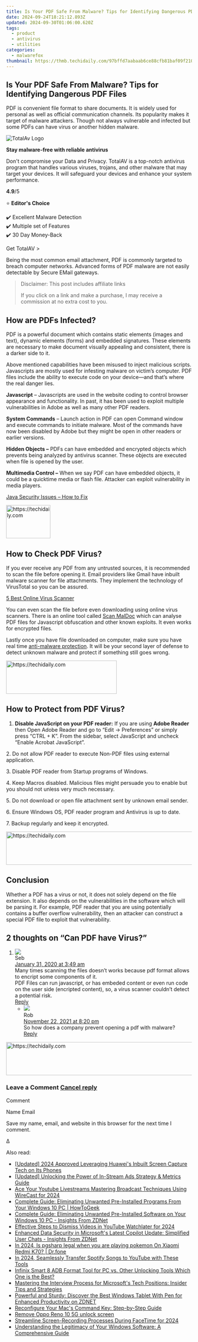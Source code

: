 ```yaml
---
title: Is Your PDF Safe From Malware? Tips for Identifying Dangerous PDF Files
date: 2024-09-24T18:21:12.893Z
updated: 2024-09-30T01:06:00.620Z
tags:
  - product
  - antivirus
  - utilities
categories:
  - malwarefox
thumbnail: https://thmb.techidaily.com/97bffd7aabaab6ce88cfb81baf09f210aa957590abbc17524d40c38c29898fc2.jpg
---
```


## Is Your PDF Safe From Malware? Tips for Identifying Dangerous PDF Files

PDF is convenient file format to share documents. It is widely used for personal as well as official communication channels. Its popularity makes it target of malware attackers. Though not always vulnerable and infected but some PDFs can have virus or another hidden malware.

![TotalAv Logo](https://www.malwarefox.com/wp-content/uploads/2024/02/totalav-svg.webp "totalav-svg")

**Stay malware-free with reliable antivirus**

Don't compromise your Data and Privacy. TotalAV is a top-notch antivirus program that handles various viruses, trojans, and other malware that may target your devices. It will safeguard your devices and enhance your system performance.

**4.9**/5

⭐ **Editor's Choice**

✔️ Excellent Malware Detection  
✔️ Multiple set of Features  
✔️ 30 Day Money-Back

[](https://tools.techidaily.com/malwarefox/products/) Get TotalAV > 

Being the most common email attachment, PDF is commonly targeted to breach computer networks. Advanced forms of PDF malware are not easily detectable by Secure EMail gateways.

>  Disclaimer: This post includes affiliate links
>
>  If you click on a link and make a purchase, I may receive a commission at no extra cost to you.
>

## How are PDFs Infected?

PDF is a powerful document which contains static elements (images and text), dynamic elements (forms) and embedded signatures. These elements are necessary to make document visually appealing and consistent, there is a darker side to it.

Above mentioned capabilities have been misused to inject malicious scripts. Javascripts are mostly used for infesting malware on victim’s computer. PDF files include the ability to execute code on your device—and that’s where the real danger lies.

**Javascript** – Javascripts are used in the website coding to control browser appearance and functionality. In past, it has been used to exploit multiple vulnerabilities in Adobe as well as many other PDF readers.

**System Commands** – Launch action in PDF can open Command window and execute commands to initiate malware. Most of the commands have now been disabled by Adobe but they might be open in other readers or earlier versions.

**Hidden Objects –** PDFs can have embedded and encrypted objects which prevents being analyzed by antivirus scanner. These objects are executed when file is opened by the user.

**Multimedia Control –** When we say PDF can have embedded objects, it could be a quicktime media or flash file. Attacker can exploit vulnerability in media players.

[Java Security Issues – How to Fix](https://tools.techidaily.com/malwarefox/products/)

<!-- affiliate ads begin -->
<a href="https://bluettide.pxf.io/c/5597632/2141684/17092" target="_top" id="2141684">
  <img src="//a.impactradius-go.com/display-ad/17092-2141684" border="0" alt="https://techidaily.com" width="120" height="90"/>
</a>
<img height="0" width="0" src="https://bluettide.pxf.io/i/5597632/2141684/17092" style="position:absolute;visibility:hidden;" border="0" />
<!-- affiliate ads end -->

## How to Check PDF Virus?

If you ever receive any PDF from any untrusted sources, it is recommended to scan the file before opening it. Email providers like Gmail have inbuilt malware scanner for file attachments. They implement the technology of VirusTotal so you can be assured.

[5 Best Online Virus Scanner](https://tools.techidaily.com/malwarefox/products/)

You can even scan the file before even downloading using online virus scanners. There is an online tool called [Scan MalDoc](https://scan.tylabs.com/) which can analyse PDF files for Javascript obfuscation and other known exploits. It even works for encrypted files.

Lastly once you have file downloaded on computer, make sure you have real time [anti-malware protection](https://tools.techidaily.com/malwarefox/products/). It will be your second layer of defense to detect unknown malware and protect if something still goes wrong.

<!-- affiliate ads begin -->
<a href="https://aligracehair.sjv.io/c/5597632/2087262/19272" target="_top" id="2087262">
  <img src="//a.impactradius-go.com/display-ad/19272-2087262" border="0" alt="https://techidaily.com" width="300" height="90"/>
</a>
<img height="0" width="0" src="https://aligracehair.sjv.io/i/5597632/2087262/19272" style="position:absolute;visibility:hidden;" border="0" />
<!-- affiliate ads end -->

## How to Protect from PDF Virus?

1. **Disable JavaScript on your PDF reader:** If you are using **Adobe Reader** then Open Adobe Reader and go to “Edit -> Preferences” or simply press “CTRL + K”. From the sidebar, select JavaScript and uncheck “Enable Acrobat JavaScript”.

2\. Do not allow PDF reader to execute Non-PDF files using external application.

3\. Disable PDF reader from Startup programs of Windows.

4\. Keep Macros disabled. Malicious files might persuade you to enable but you should not unless very much necessary.

5\. Do not download or open file attachment sent by unknown email sender.

6\. Ensure Windows OS, PDF reader program and Antivirus is up to date.

7\. Backup regularly and keep it encrypted.

<!-- affiliate ads begin -->
<a href="https://appsumo.8odi.net/c/5597632/2049383/7443" target="_top" id="2049383">
  <img src="//a.impactradius-go.com/display-ad/7443-2049383" border="0" alt="https://techidaily.com" width="728" height="90"/>
</a>
<img height="0" width="0" src="https://appsumo.8odi.net/i/5597632/2049383/7443" style="position:absolute;visibility:hidden;" border="0" />
<!-- affiliate ads end -->

## Conclusion

Whether a PDF has a virus or not, it does not solely depend on the file extension. It also depends on the vulnerabilities in the software which will be parsing it. For example, PDF reader that you are using potentially contains a buffer overflow vulnerability, then an attacker can construct a special PDF file to exploit that vulnerability.

## 2 thoughts on “Can PDF have Virus?”

1. ![](https://secure.gravatar.com/avatar/c0b7f1887f7d49474b713ce6eb973539?s=50&d=mm&r=g)  
Seb  
[January 31, 2020 at 3:49 am](https://tools.techidaily.com/malwarefox/products/)  
Many times scanning the files doesn’t works because pdf format allows to encript some components of it.  
PDF Files can run javascript, or has embeded content or even run code on the user side (encripted content), so, a virus scanner couldn’t detect a potential risk.  
[Reply](https://tools.techidaily.com/malwarefox/products/)  
   * ![](https://secure.gravatar.com/avatar/18a033f661a2d4e4c0bd8384c9422d00?s=50&d=mm&r=g)  
   Rob  
   [November 22, 2021 at 8:20 pm](https://tools.techidaily.com/malwarefox/products/)  
   So how does a company prevent opening a pdf with malware?  
   [Reply](https://tools.techidaily.com/malwarefox/products/)

<!-- affiliate ads begin -->
<a href="https://aligracehair.sjv.io/c/5597632/1948909/19272" target="_top" id="1948909">
  <img src="//a.impactradius-go.com/display-ad/19272-1948909" border="0" alt="https://techidaily.com" width="728" height="90"/>
</a>
<img height="0" width="0" src="https://aligracehair.sjv.io/i/5597632/1948909/19272" style="position:absolute;visibility:hidden;" border="0" />
<!-- affiliate ads end -->

### Leave a Comment [Cancel reply](https://tools.techidaily.com/malwarefox/products/)

Comment

Name Email 

Save my name, email, and website in this browser for the next time I comment.

Δ

<ins class="adsbygoogle"
     style="display:block"
     data-ad-format="autorelaxed"
     data-ad-client="ca-pub-7571918770474297"
     data-ad-slot="1223367746"></ins>

<ins class="adsbygoogle"
     style="display:block"
     data-ad-client="ca-pub-7571918770474297"
     data-ad-slot="8358498916"
     data-ad-format="auto"
     data-full-width-responsive="true"></ins>

<span class="atpl-alsoreadstyle">Also read:</span>
<div><ul>
<li><a href="https://digital-screen-recording.techidaily.com/updated-2024-approved-leveraging-huaweis-inbuilt-screen-capture-tech-on-its-phones/"><u>[Updated] 2024 Approved Leveraging Huawei's Inbuilt Screen Capture Tech on Its Phones</u></a></li>
<li><a href="https://facebook-video-content.techidaily.com/updated-unlocking-the-power-of-in-stream-ads-strategy-and-metrics-guide/"><u>[Updated] Unlocking the Power of In-Stream Ads Strategy & Metrics Guide</u></a></li>
<li><a href="https://youtube-docs.techidaily.com/our-youtube-livestreams-mastering-broadcast-techniques-using-wirecast-for-2024/"><u>Ace Your Youtube Livestreams Mastering Broadcast Techniques Using WireCast for 2024</u></a></li>
<li><a href="https://win-rankings.techidaily.com/complete-guide-eliminating-unwanted-pre-installed-programs-from-your-windows-10-pc-howtogeek/"><u>Complete Guide: Eliminating Unwanted Pre-Installed Programs From Your Windows 10 PC | HowToGeek</u></a></li>
<li><a href="https://win-rankings.techidaily.com/complete-guide-eliminating-unwanted-pre-installed-software-on-your-windows-10-pc-insights-from-zdnet/"><u>Complete Guide: Eliminating Unwanted Pre-Installed Software on Your Windows 10 PC - Insights From ZDNet</u></a></li>
<li><a href="https://youtube-clips.techidaily.com/effective-steps-to-dismiss-videos-in-youtube-watchlater-for-2024/"><u>Effective Steps to Dismiss Videos in YouTube Watchlater for 2024</u></a></li>
<li><a href="https://win-rankings.techidaily.com/enhanced-data-security-in-microsofts-latest-copilot-update-simplified-user-chats-insights-from-zdnet/"><u>Enhanced Data Security in Microsoft's Latest Copilot Update: Simplified User Chats - Insights From ZDNet</u></a></li>
<li><a href="https://phone-solutions.techidaily.com/in-2024-is-pgsharp-legal-when-you-are-playing-pokemon-on-xiaomi-redmi-k70-drfone-by-drfone-virtual-android/"><u>In 2024, Is pgsharp legal when you are playing pokemon On Xiaomi Redmi K70? | Dr.fone</u></a></li>
<li><a href="https://youtube-docs.techidaily.com/24-seamlessly-transfer-spotify-songs-to-youtube-with-these-tools/"><u>In 2024, Seamlessly Transfer Spotify Songs to YouTube with These Tools</u></a></li>
<li><a href="https://bypass-frp.techidaily.com/infinix-smart-8-adb-format-tool-for-pc-vs-other-unlocking-tools-which-one-is-the-best-by-drfone-android/"><u>Infinix Smart 8 ADB Format Tool for PC vs. Other Unlocking Tools Which One is the Best?</u></a></li>
<li><a href="https://win-rankings.techidaily.com/mastering-the-interview-process-for-microsofts-tech-positions-insider-tips-and-strategies/"><u>Mastering the Interview Process for Microsoft's Tech Positions: Insider Tips and Strategies</u></a></li>
<li><a href="https://win-rankings.techidaily.com/powerful-and-sturdy-discover-the-best-windows-tablet-with-pen-for-enhanced-productivity-on-zdnet/"><u>Powerful and Sturdy: Discover the Best Windows Tablet With Pen for Enhanced Productivity on ZDNET</u></a></li>
<li><a href="https://win-rankings.techidaily.com/reconfigure-your-macs-command-key-step-by-step-guide/"><u>Reconfigure Your Mac's Command Key: Step-by-Step Guide</u></a></li>
<li><a href="https://techidaily.com/remove-oppo-reno-10-5g-unlock-screen-by-drfone-android-unlock-android-unlock/"><u>Remove Oppo Reno 10 5G unlock screen</u></a></li>
<li><a href="https://screen-capture.techidaily.com/streamline-screen-recording-processes-during-facetime-for-2024/"><u>Streamline Screen-Recording Processes During FaceTime for 2024</u></a></li>
<li><a href="https://win-rankings.techidaily.com/understanding-the-legitimacy-of-your-windows-software-a-comprehensive-guide/"><u>Understanding the Legitimacy of Your Windows Software: A Comprehensive Guide</u></a></li>
</ul></div>


